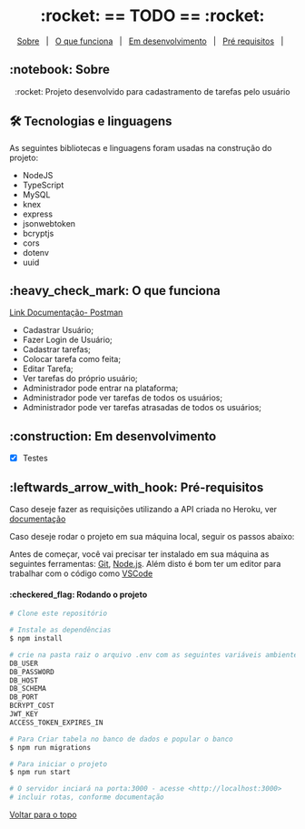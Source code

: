 <h1 align="center" id="top">:rocket: == TODO == :rocket:</h1>

<p align="center">
  <a href="#sobre">Sobre</a> &#xa0; | &#xa0; 
  <a href="#funciona">O que funciona</a> &#xa0; | &#xa0;
  <a href="#pendente">Em desenvolvimento</a> &#xa0; | &#xa0;
  <a href="#requisitos">Pré requisitos</a> &#xa0; | &#xa0;
</p>

<h2 id="sobre">:notebook: Sobre </h2>

<p align="center">:rocket: Projeto desenvolvido para cadastramento de tarefas pelo usuário </p>

<h2 id="tecnologias"> 🛠 Tecnologias e linguagens </h2>

As seguintes bibliotecas e linguagens foram usadas na construção do projeto:

* NodeJS
* TypeScript
* MySQL
* knex
* express
* jsonwebtoken
* bcryptjs
* cors
* dotenv
* uuid

<h2 id="funciona">:heavy_check_mark: O que funciona</h2>

<a href="https://documenter.getpostman.com/view/20822987/UyxeooLC">Link Documentação- Postman</a></br>
* Cadastrar Usuário;</br>
* Fazer Login de Usuário;</br>
* Cadastrar tarefas;</br>
* Colocar tarefa como feita;</br>
* Editar Tarefa;</br>
* Ver tarefas do próprio usuário;</br>
* Administrador pode entrar na plataforma;</br>
* Administrador pode ver tarefas de todos os usuários;</br>
* Administrador pode ver tarefas atrasadas de todos os usuários;</br>

 
<h2 id="pendente">:construction: Em desenvolvimento</h2>

- [x] Testes


<h2 id="requisitos">:leftwards_arrow_with_hook: Pré-requisitos</h2>

Caso deseje fazer as requisições utilizando a API criada no Heroku, ver <a href="https://documenter.getpostman.com/view/20822987/UyxeooLC"> documentação </a></br>

Caso deseje rodar o projeto em sua máquina local, seguir os passos abaixo:</br>

Antes de começar, você vai precisar ter instalado em sua máquina as seguintes ferramentas:
[Git](https://git-scm.com), [Node.js](https://nodejs.org/en/). 
Além disto é bom ter um editor para trabalhar com o código como [VSCode](https://code.visualstudio.com/)

<h4>:checkered_flag: Rodando o projeto </h4>

```bash
# Clone este repositório

# Instale as dependências
$ npm install

# crie na pasta raiz o arquivo .env com as seguintes variáveis ambiente
DB_USER
DB_PASSWORD
DB_HOST
DB_SCHEMA 
DB_PORT
BCRYPT_COST 
JWT_KEY
ACCESS_TOKEN_EXPIRES_IN 

# Para Criar tabela no banco de dados e popular o banco
$ npm run migrations

# Para iniciar o projeto
$ npm run start

# O servidor inciará na porta:3000 - acesse <http://localhost:3000>
# incluir rotas, conforme documentação
```


<a href="#top">Voltar para o topo</a>
